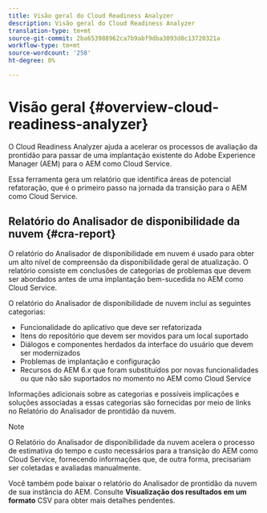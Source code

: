 ```yaml
---
title: Visão geral do Cloud Readiness Analyzer
description: Visão geral do Cloud Readiness Analyzer
translation-type: tm+mt
source-git-commit: 2ba653988962ca7b9abf9dba3093d8c13720321a
workflow-type: tm+mt
source-wordcount: '258'
ht-degree: 0%

---
```



# Visão geral {#overview-cloud-readiness-analyzer}

O Cloud Readiness Analyzer ajuda a acelerar os processos de avaliação da prontidão para passar de uma implantação existente do Adobe Experience Manager (AEM) para o AEM como Cloud Service.

Essa ferramenta gera um relatório que identifica áreas de potencial refatoração, que é o primeiro passo na jornada da transição para o AEM como Cloud Service.

## Relatório do Analisador de disponibilidade da nuvem {#cra-report}

O relatório do Analisador de disponibilidade em nuvem é usado para obter um alto nível de compreensão da disponibilidade geral de atualização. O relatório consiste em conclusões de categorias de problemas que devem ser abordados antes de uma implantação bem-sucedida no AEM como Cloud Service.

O relatório do Analisador de disponibilidade de nuvem inclui as seguintes categorias:

* Funcionalidade do aplicativo que deve ser refatorizada
* Itens do repositório que devem ser movidos para um local suportado
* Diálogos e componentes herdados da interface do usuário que devem ser modernizados
* Problemas de implantação e configuração
* Recursos do AEM 6.x que foram substituídos por novas funcionalidades ou que não são suportados no momento no AEM como Cloud Service

Informações adicionais sobre as categorias e possíveis implicações e soluções associadas a essas categorias são fornecidas por meio de links no Relatório do Analisador de prontidão da nuvem.

>[!NOTE]
>O Relatório do Analisador de disponibilidade da nuvem acelera o processo de estimativa do tempo e custo necessários para a transição do AEM como Cloud Service, fornecendo informações que, de outra forma, precisariam ser coletadas e avaliadas manualmente.

Você também pode baixar o relatório do Analisador de prontidão da nuvem de sua instância do AEM. Consulte **Visualização dos resultados em um formato** CSV para obter mais detalhes pendentes.
